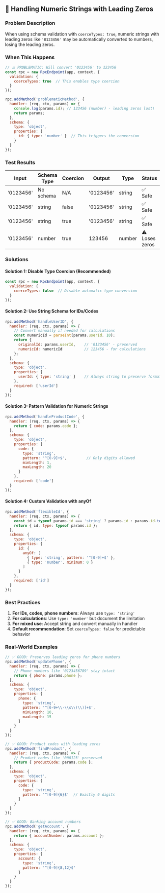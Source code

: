 ## 🔢 Handling Numeric Strings with Leading Zeros

### Problem Description

When using schema validation with `coerceTypes: true`, numeric strings with leading zeros like `'0123456'` may be automatically converted to numbers, losing the leading zeros.

### When This Happens

```javascript
// ⚠️ PROBLEMATIC: Will convert '0123456' to 123456
const rpc = new RpcEndpoint(app, context, {
  validation: {
    coerceTypes: true  // This enables type coercion
  }
});

rpc.addMethod('problematicMethod', {
  handler: (req, ctx, params) => {
    console.log(params.id); // 123456 (number) - leading zeros lost!
    return params;
  },
  schema: {
    type: 'object',
    properties: {
      id: { type: 'number' }  // This triggers the conversion
    }
  }
});
```

### Test Results

| Input      | Schema Type | Coercion | Output     | Type     | Status |
|------------|-------------|----------|------------|----------|---------|
| '0123456'  | No schema   | N/A      | '0123456'  | string   | ✅ Safe |
| '0123456'  | string      | false    | '0123456'  | string   | ✅ Safe |
| '0123456'  | string      | true     | '0123456'  | string   | ✅ Safe |
| '0123456'  | number      | true     | 123456     | number   | ⚠️ Loses zeros |

### Solutions

#### Solution 1: Disable Type Coercion (Recommended)

```javascript
const rpc = new RpcEndpoint(app, context, {
  validation: {
    coerceTypes: false  // Disable automatic type conversion
  }
});
```

#### Solution 2: Use String Schema for IDs/Codes

```javascript
rpc.addMethod('handleUserID', {
  handler: (req, ctx, params) => {
    // Convert manually if needed for calculations
    const numericId = parseInt(params.userId, 10);
    return { 
      originalId: params.userId,    // '0123456' - preserved
      numericId: numericId          // 123456 - for calculations
    };
  },
  schema: {
    type: 'object',
    properties: {
      userId: { type: 'string' }    // Always string to preserve format
    },
    required: ['userId']
  }
});
```

#### Solution 3: Pattern Validation for Numeric Strings

```javascript
rpc.addMethod('handleProductCode', {
  handler: (req, ctx, params) => {
    return { code: params.code };
  },
  schema: {
    type: 'object',
    properties: {
      code: { 
        type: 'string',
        pattern: '^[0-9]+$',         // Only digits allowed
        minLength: 1,
        maxLength: 20
      }
    },
    required: ['code']
  }
});
```

#### Solution 4: Custom Validation with anyOf

```javascript
rpc.addMethod('flexibleId', {
  handler: (req, ctx, params) => {
    const id = typeof params.id === 'string' ? params.id : params.id.toString();
    return { id, type: typeof params.id };
  },
  schema: {
    type: 'object',
    properties: {
      id: {
        anyOf: [
          { type: 'string', pattern: '^[0-9]+$' },
          { type: 'number', minimum: 0 }
        ]
      }
    },
    required: ['id']
  }
});
```

### Best Practices

1. **For IDs, codes, phone numbers**: Always use `type: 'string'`
2. **For calculations**: Use `type: 'number'` but document the limitation
3. **For mixed use**: Accept string and convert manually in handler
4. **Default recommendation**: Set `coerceTypes: false` for predictable behavior

### Real-World Examples

```javascript
// ✅ GOOD: Preserves leading zeros for phone numbers
rpc.addMethod('updatePhone', {
  handler: (req, ctx, params) => {
    // Phone numbers like '0123456789' stay intact
    return { phone: params.phone };
  },
  schema: {
    type: 'object',
    properties: {
      phone: { 
        type: 'string',
        pattern: '^[0-9+\\-\\s\\(\\)]+$',
        minLength: 10,
        maxLength: 15
      }
    }
  }
});

// ✅ GOOD: Product codes with leading zeros
rpc.addMethod('findProduct', {
  handler: (req, ctx, params) => {
    // Product codes like '000123' preserved
    return { productCode: params.code };
  },
  schema: {
    type: 'object',
    properties: {
      code: { 
        type: 'string',
        pattern: '^[0-9]{6}$'  // Exactly 6 digits
      }
    }
  }
});

// ✅ GOOD: Banking account numbers
rpc.addMethod('getAccount', {
  handler: (req, ctx, params) => {
    return { accountNumber: params.account };
  },
  schema: {
    type: 'object',
    properties: {
      account: { 
        type: 'string',
        pattern: '^[0-9]{8,12}$'
      }
    }
  }
});
```
